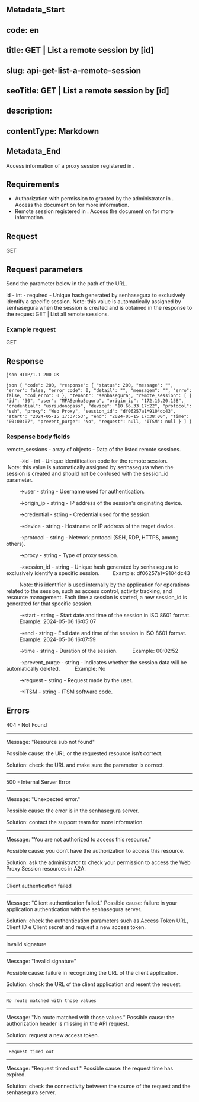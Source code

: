 ## Metadata_Start 
## code: en
## title: GET | List a remote session by [id] 
## slug: api-get-list-a-remote-session 
## seoTitle: GET | List a remote session by [id] 
## description:  
## contentType: Markdown 
## Metadata_End
Access information of a proxy session registered in .

## Requirements
*  Authorization with  permission to  granted by the administrator in .
Access the document on  for more information.
* Remote session registered in . 
Access the document on  for more information.

## Request
 GET 

## Request parameters

Send the parameter below in the path of the URL.

id - int - required - Unique hash generated by senhasegura to exclusively identify a specific session.
Note: this value is automatically assigned by senhasegura when the session is created and is obtained in the response to the request GET | List all remote sessions.

### Example request

GET 

## Response

` json
HTTP/1.1 200 OK
`

` json
{
    "code": 200,
    "response": {
        "status": 200,
        "message": "",
        "error": false,
        "error_code": 0,
        "detail": "",
        "mensagem": "",
        "erro": false,
        "cod_erro": 0
    },
    "tenant": "senhasegura",
    "remote_session": [
        {
            "id": "30",
            "user": "MFASenhaSegura",
            "origin_ip": "172.16.20.158",
            "credential": "usrsudonopass",
            "device": "10.66.33.17:22",
            "protocol": "ssh",
            "proxy": "Web Proxy",
            "session_id": "df06257a1*9104dc43",
            "start": "2024-05-15 17:37:53",
            "end": "2024-05-15 17:38:00",
            "time": "00:00:07",
            "prevent_purge": "No",
            "request": null,
            "ITSM": null
        }
    ]
}
`


### Response body fields

remote_sessions - array of objects - Data of the listed remote sessions.


&nbsp;&emsp;&emsp;&nbsp;→id - int - Unique identification code for the remote session.&nbsp;&emsp;&emsp;&nbsp;Note: this value is automatically assigned by senhasegura when the session is created and should not be confused with the session_id parameter.


&nbsp;&emsp;&emsp;&nbsp;→user - string - Username used for authentication.


&nbsp;&emsp;&emsp;&nbsp;→origin_ip - string - IP address of the session's originating device.


&nbsp;&emsp;&emsp;&nbsp;→credential - string - Credential used for the session.


&nbsp;&emsp;&emsp;&nbsp;→device - string - Hostname or IP address of the target device.
  

&nbsp;&emsp;&emsp;&nbsp;→protocol - string - Network protocol (SSH, RDP, HTTPS, among others).


&nbsp;&emsp;&emsp;&nbsp;→proxy - string - Type of proxy session.


&nbsp;&emsp;&emsp;&nbsp;→session_id - string - Unique hash generated by senhasegura to exclusively identify a specific session.&nbsp;&emsp;&emsp;&nbsp;Example: df06257a1*9104dc43

&nbsp;&emsp;&emsp;&nbsp;Note: this identifier is used internally by the application for operations related to the session, such as access control, activity tracking, and resource management. Each time a session is started, a new session_id is generated for that specific session.


&nbsp;&emsp;&emsp;&nbsp;→start - string - Start date and time of the session in ISO 8601 format.
&nbsp;&emsp;&emsp;&nbsp;Example: 2024-05-06 16:05:07


&nbsp;&emsp;&emsp;&nbsp;→end - string - End date and time of the session in ISO 8601 format.
&nbsp;&emsp;&emsp;&nbsp;Example: 2024-05-06 16:07:59


&nbsp;&emsp;&emsp;&nbsp;→time - string - Duration of the session.
&nbsp;&emsp;&emsp;&nbsp;Example: 00:02:52


&nbsp;&emsp;&emsp;&nbsp;→prevent_purge - string - Indicates whether the session data will be automatically deleted.
&nbsp;&emsp;&emsp;&nbsp;Example: No


&nbsp;&emsp;&emsp;&nbsp;→request - string - Request made by the user.


&nbsp;&emsp;&emsp;&nbsp;→ITSM - string - ITSM software code.


 ## Errors
 

404 - Not Found

***
Message: "Resource sub not found"

Possible cause: the URL or the requested resource isn’t correct.
        
Solution: check the URL and make sure the parameter is correct.
* * *




 
500 - Internal Server Error

***
    
Message: "Unexpected error."
 
Possible cause: the error is in the senhasegura server.
        
Solution: contact the support team for more information.

***

Message: "You are not authorized to access this resource."

Possible cause: you don’t have the authorization to access this resource.
        
Solution: ask the administrator to check your permission to access the Web Proxy Session resources in A2A.

* * *
    

  


Client authentication failed

*** 
   
Message: "Client authentication failed."
Possible cause: failure in your application authentication with the senhasegura server. 
        
Solution: check the authentication parameters such as Access Token URL, Client ID e Client secret and request a new access token.
 
* * *   

     
  


Invalid signature

*** 
    
Message: "Invalid signature"
    
Possible cause: failure in recognizing the URL of the client application.
        
Solution: check the URL of the client application and resent the request.

* * * 

     


    No route matched with those values
    
***   
    
Message: "No route matched with those values."
   Possible cause: the authorization header is missing in the API request.
        
  Solution: request a new access token.
   
 * * *

 


     Request timed out
    
***
    
Message: "Request timed out."
Possible cause: the request time has expired.
        
Solution: check the connectivity between the source of the request and the senhasegura server.


